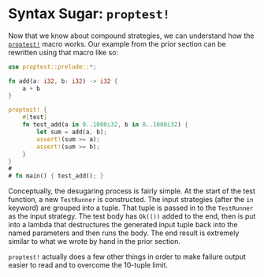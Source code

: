 # Syntax Sugar: `proptest!`

Now that we know about compound strategies, we can understand how the
[`proptest!`](https://docs.rs/proptest/latest/proptest/macro.proptest.html)
macro works. Our example from the prior section can be rewritten using that
macro like so:

```rust
use proptest::prelude::*;

fn add(a: i32, b: i32) -> i32 {
    a + b
}

proptest! {
    #[test]
    fn test_add(a in 0..1000i32, b in 0..1000i32) {
        let sum = add(a, b);
        assert!(sum >= a);
        assert!(sum >= b);
    }
}
#
# fn main() { test_add(); }
```

Conceptually, the desugaring process is fairly simple. At the start of the
test function, a new `TestRunner` is constructed. The input strategies
(after the `in` keyword) are grouped into a tuple. That tuple is passed in
to the `TestRunner` as the input strategy. The test body has `Ok(())` added
to the end, then is put into a lambda that destructures the generated input
tuple back into the named parameters and then runs the body. The end result
is extremely similar to what we wrote by hand in the prior section.

`proptest!` actually does a few other things in order to make failure
output easier to read and to overcome the 10-tuple limit.
